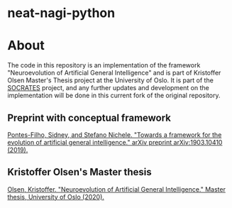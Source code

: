 # neat-nagi-python

# About
The code in this repository is an implementation of the framework "Neuroevolution of Artificial General Intelligence" and is part of Kristoffer Olsen Master's Thesis project at the University of Oslo. It is part of the [SOCRATES](https://github.com/SocratesNFR/) project, and any further updates and development on the implementation will be done in this current fork of the original repository.

## Preprint with conceptual framework
[Pontes-Filho, Sidney, and Stefano Nichele. "Towards a framework for the evolution of artificial general intelligence." arXiv preprint arXiv:1903.10410 (2019).](https://arxiv.org/abs/1903.10410)

## Kristoffer Olsen's Master thesis
[Olsen, Kristoffer. "Neuroevolution of Artificial General Intelligence." Master thesis, University of Oslo (2020).](http://heim.ifi.uio.no/~paalh/students/KristofferOlsen-master.pdf)
